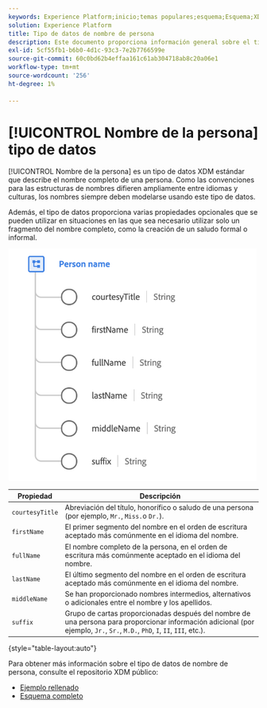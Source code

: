 ```yaml
---
keywords: Experience Platform;inicio;temas populares;esquema;Esquema;XDM;campos;esquemas;Esquemas;nombre completo;xdm:nombreCompleto;nombrePersona;nombre;tipoDeDatos;tipoDeDatos;TipoDeDatos;
solution: Experience Platform
title: Tipo de datos de nombre de persona
description: Este documento proporciona información general sobre el tipo de datos XDM Nombre de persona .
exl-id: 5cf55fb1-b6b0-4d1c-93c3-7e2b7766599e
source-git-commit: 60c0bd62b4effaa161c61ab304718ab8c20a06e1
workflow-type: tm+mt
source-wordcount: '256'
ht-degree: 1%

---
```


# [!UICONTROL Nombre de la persona] tipo de datos

[!UICONTROL Nombre de la persona] es un tipo de datos XDM estándar que describe el nombre completo de una persona. Como las convenciones para las estructuras de nombres difieren ampliamente entre idiomas y culturas, los nombres siempre deben modelarse usando este tipo de datos.

Además, el tipo de datos proporciona varias propiedades opcionales que se pueden utilizar en situaciones en las que sea necesario utilizar solo un fragmento del nombre completo, como la creación de un saludo formal o informal.

<img src="../images/data-types/person-name.png" width="500" /><br />

| Propiedad | Descripción |
| --- | --- |
| `courtesyTitle` | Abreviación del título, honorífico o saludo de una persona (por ejemplo, `Mr.`, `Miss.`o `Dr.`). |
| `firstName` | El primer segmento del nombre en el orden de escritura aceptado más comúnmente en el idioma del nombre. |
| `fullName` | El nombre completo de la persona, en el orden de escritura más comúnmente aceptado en el idioma del nombre. |
| `lastName` | El último segmento del nombre en el orden de escritura aceptado más comúnmente en el idioma del nombre. |
| `middleName` | Se han proporcionado nombres intermedios, alternativos o adicionales entre el nombre y los apellidos. |
| `suffix` | Grupo de cartas proporcionadas después del nombre de una persona para proporcionar información adicional (por ejemplo, `Jr.`, `Sr.`, `M.D.`, `PhD`, `I`, `II`, `III`, etc.). |

{style=&quot;table-layout:auto&quot;}

Para obtener más información sobre el tipo de datos de nombre de persona, consulte el repositorio XDM público:

* [Ejemplo rellenado](https://github.com/adobe/xdm/blob/master/components/datatypes/person/person-name.example.1.json)
* [Esquema completo](https://github.com/adobe/xdm/blob/master/components/datatypes/person/person-name.schema.json)
